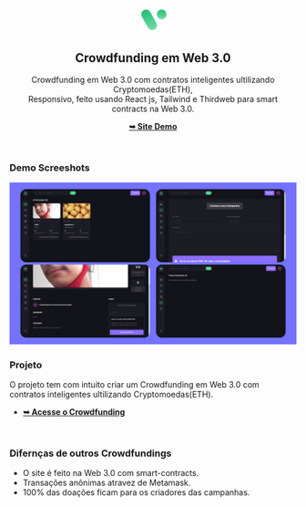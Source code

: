 <div align="center">
  <img width="10%" height="10%" src="crowdfundin/client/src/assets/logo.svg" />

  <h2 align="center">Crowdfunding em Web 3.0</h2>

  Crowdfunding em Web 3.0 com contratos inteligentes ultilizando Cryptomoedas(ETH), <br />Responsivo, feito usando React js, Tailwind e Thirdweb para smart contracts na Web 3.0.

  <a href="https://crowdfunding-ompo.netlify.app"><strong>➥ Site Demo</strong></a>

</div>

<br />

### Demo Screeshots

![Desktop Demo](crowdfundin/telas2.png)

### Projeto

O projeto tem com intuito criar um Crowdfunding em Web 3.0 com contratos inteligentes ultilizando Cryptomoedas(ETH).

* <a href="https://crowdfunding-ompo.netlify.app"><strong>➥ Acesse o Crowdfunding</strong></a>

<br/>

### Difernças de outros Crowdfundings

* O site é feito na Web 3.0 com smart-contracts.
* Transações anônimas atravez de Metamask.
* 100% das doações ficam para os criadores das campanhas.
